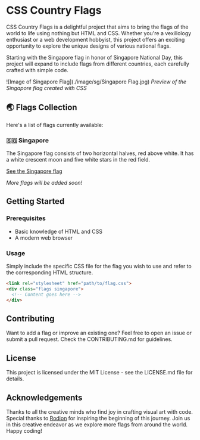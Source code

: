 # CSS Country Flags

CSS Country Flags is a delightful project that aims to bring the flags of the world to life using nothing but HTML and CSS. Whether you're a vexillology enthusiast or a web development hobbyist, this project offers an exciting opportunity to explore the unique designs of various national flags.

Starting with the Singapore flag in honor of Singapore National Day, this project will expand to include flags from different countries, each carefully crafted with simple code.

![Image of Singapore Flag](./image/sg/Singapore Flag.jpg) *Preview of the Singapore flag created with CSS*

## 🌏 Flags Collection

Here's a list of flags currently available:

### 🇸🇬 Singapore

The Singapore flag consists of two horizontal halves, red above white. It has a white crescent moon and five white stars in the red field. 

[See the Singapore flag](/path/to/singapore)

*More flags will be added soon!*

## Getting Started

### Prerequisites

- Basic knowledge of HTML and CSS
- A modern web browser

### Usage

Simply include the specific CSS file for the flag you wish to use and refer to the corresponding HTML structure.

```html
<link rel="stylesheet" href="path/to/flag.css">
<div class="flags singapore">
  <!-- Content goes here -->
</div>
```
## Contributing
Want to add a flag or improve an existing one? Feel free to open an issue or submit a pull request. Check the CONTRIBUTING.md for guidelines.

## License
This project is licensed under the MIT License - see the LICENSE.md file for details.

## Acknowledgements
Thanks to all the creative minds who find joy in crafting visual art with code.
Special thanks to [Rodion](https://github.com/rodionlim) for inspiring the beginning of this journey.
Join us in this creative endeavor as we explore more flags from around the world. Happy coding!
